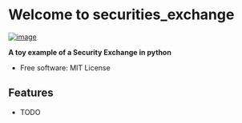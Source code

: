 # Welcome to securities_exchange


[![image](https://img.shields.io/pypi/v/securities_exchange.svg)](https://pypi.python.org/pypi/securities_exchange)


**A toy example of a Security Exchange in python**


-   Free software: MIT License

## Features

-   TODO
